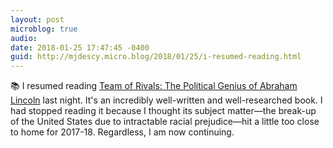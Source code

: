 ```yaml
---
layout: post
microblog: true
audio: 
date: 2018-01-25 17:47:45 -0400
guid: http://mjdescy.micro.blog/2018/01/25/i-resumed-reading.html
---
```

📚 I resumed reading [Team of Rivals: The Political Genius of Abraham Lincoln](https://en.m.wikipedia.org/wiki/Team_of_Rivals) last night. It's an incredibly well-written and well-researched book. I had stopped reading it because I thought its subject matter—the break-up of the United States due to intractable racial prejudice—hit a little too close to home for 2017-18. Regardless, I am now continuing.
